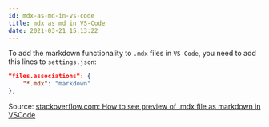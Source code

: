 ```yaml
---
id: mdx-as-md-in-vs-code
title: mdx as md in VS-Code
date: 2021-03-21 15:13:22
---
```


To add the markdown functionality to `.mdx` files in `VS-Code`, you need to add this lines to `settings.json`:

```json title="settings.json"
"files.associations": {
    "*.mdx": "markdown"
},
```

Source: <a href='https://stackoverflow.com/questions/65275709/how-to-see-preview-of-mdx-file-as-markdown-in-vscode' class='external'>stackoverflow.com: How to see preview of .mdx file as markdown in VSCode</a>
